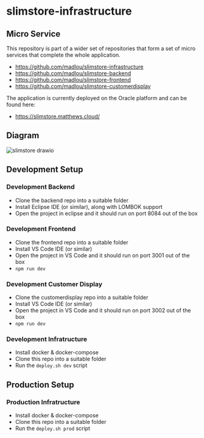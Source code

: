 # slimstore-infrastructure

## Micro Service

This repository is part of a wider set of repositories that form a set of micro services that complete the whole application.

 - https://github.com/madlou/slimstore-infrastructure
 - https://github.com/madlou/slimstore-backend
 - https://github.com/madlou/slimstore-frontend
 - https://github.com/madlou/slimstore-customerdisplay

The application is currently deployed on the Oracle platform and can be found here:

 - https://slimstore.matthews.cloud/ 

## Diagram
![slimstore drawio](https://github.com/user-attachments/assets/a5cf6318-dca1-492a-9f91-69358774ca11)

## Development Setup

### Development Backend
 
 - Clone the backend repo into a suitable folder
 - Install Eclipse IDE (or similar), along with LOMBOK support
 - Open the project in eclipse and it should run on port 8084 out of the box

### Development Frontend

 - Clone the frontend repo into a suitable folder
 - Install VS Code IDE (or similar)
 - Open the project in VS Code and it should run on port 3001 out of the box
 - `npm run dev`

### Development Customer Display

 - Clone the customerdisplay repo into a suitable folder
 - Install VS Code IDE (or similar)
 - Open the project in VS Code and it should run on port 3002 out of the box
 - `npm run dev`

### Development Infratructure

 - Install docker & docker-compose
 - Clone this repo into a suitable folder
 - Run the `deploy.sh dev` script
 
## Production Setup

### Production Infratructure

 - Install docker & docker-compose
 - Clone this repo into a suitable folder
 - Run the `deploy.sh prod` script